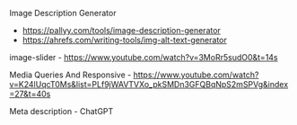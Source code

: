 Image Description Generator 
- https://pallyy.com/tools/image-description-generator
- https://ahrefs.com/writing-tools/img-alt-text-generator

image-slider - https://www.youtube.com/watch?v=3MoRr5sudO0&t=14s

Media Queries And Responsive - https://www.youtube.com/watch?v=K24lUqcT0Ms&list=PLf9jWAVTVXo_pkSMDn3GFQBqNpS2mSPVg&index=27&t=40s

Meta description - ChatGPT